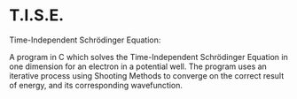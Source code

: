 # T.I.S.E.
Time-Independent Schrödinger Equation:

A program in C which solves the Time-Independent Schrödinger Equation in one dimension for an electron in a potential well. The program uses an iterative process using Shooting Methods to converge on the correct result of energy, and its corresponding wavefunction.
